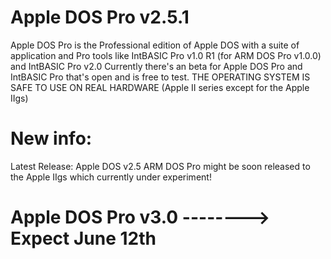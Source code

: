 # Apple DOS Pro v2.5.1
Apple DOS Pro is the Professional edition of Apple DOS with a suite of application and Pro tools like IntBASIC Pro v1.0 R1 (for ARM DOS Pro v1.0.0) and IntBASIC Pro v2.0
Currently there's an beta for Apple DOS Pro and IntBASIC Pro that's open and is free to test. THE OPERATING SYSTEM IS SAFE TO USE ON REAL HARDWARE (Apple II series except for the Apple IIgs)
# New info:
Latest Release: Apple DOS v2.5
ARM DOS Pro might be soon released to the Apple IIgs which currently under experiment!

# Apple DOS Pro v3.0 --------> Expect June 12th

